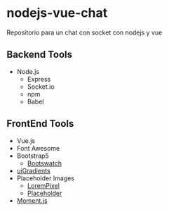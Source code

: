 # nodejs-vue-chat
Repositorio para un chat con socket con nodejs y vue
## Backend Tools

- Node.js
  - Express
  - Socket.io
  - npm
  - Babel

## FrontEnd Tools

- Vue.js
- Font Awesome
- Bootstrap5
  - [Bootswatch](https://bootswatch.com/)
- [uiGradients](https://uigradients.com)
- Placeholder Images
  - [LoremPixel](http://lorempixel.com/)
  - [Placeholder](https://placeholder.com/)
- [Moment.js](https://momentjs.com/)
